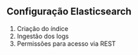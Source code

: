 ## Configuração Elasticsearch

1. Criação do índice
2. Ingestão dos logs
3. Permissões para acesso via REST